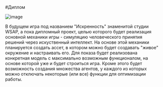 #Диплом

![image](https://user-images.githubusercontent.com/82051877/224041512-3c98994f-c457-4aa4-8456-26ada3e559b8.png)

В будущем игра под названием "Искренность" знаменитой студии WSAP, а пока дипломный проект, целью которого будет реализация основной механики игры - симуляцию человеческого принятия решений через искуственный интеллект. На основе этой механики планируется создать ассет, в котором можно будет создавать "живое" окружение и настраивать его. Для показа будет реализована конкретная модель с максимально возможным функционалом, на основе которой уже и будет строиться игра. Кроме этого будет возможность создания множества агентов, у каждого из которых можно отключать некоторые (или все) функции для оптимизации работы. 
